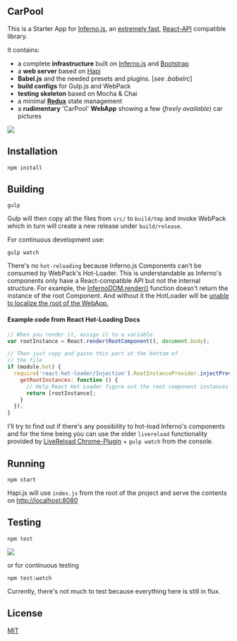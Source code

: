 ## CarPool

This is a Starter App for <a href="https://github.com/trueadm/inferno">Inferno.js</a>, an <a href="http://infernojs.org/benchmarks/dbmonster-spike/">extremely fast</a>, <a href="http://facebook.github.io/react/">React-API</a> compatible library.

It contains:

- a complete **infrastructure** built on <a href="https://github.com/trueadm/inferno">Inferno.js</a> and <a href="http://getbootstrap.com/">Bootstrap</a>
- a **web server** based on <a href="http://hapijs.com/">Hapi</a>
- **Babel.js** and the needed presets and plugins. [*see .babelrc*]
- **build configs** for Gulp.js and WebPack
- **testing skeleton** based on Mocha & Chai
- a minimal **<a href="http://redux.js.org/">Redux</a>** state management
- a **rudimentary** 'CarPool' **WebApp** showing a few (*freely available*) car pictures

<img src="https://i.imgsafe.org/085c84226a.png">

## Installation

```shell
npm install
```

## Building

```shell
gulp
```

Gulp will then copy all the files from `src/` to `build/tmp` and invoke WebPack which in turn will create a new release under `build/release`.

For continuous development use:

```shell
gulp watch
```

There's no `hot-reloading` because Inferno.js Components can't be consumed by WebPack's Hot-Loader. This is understandable as Inferno's components
only have a React-compatible API but not the internal structure. For example, the <a href="https://github.com/trueadm/inferno/blob/master/src/DOM/rendering.js#L32">InfernoDOM.render()</a> function doesn't return the instance of the root
Component. And without it the HotLoader will be <a href="https://christianalfoni.github.io/react-webpack-cookbook/Hot-loading-components.html">unable to localize the root of the WebApp.</a>

#### Example code from React Hot-Loading Docs

```javascript
// When you render it, assign it to a variable
var rootInstance = React.render(RootComponent(), document.body);

// Then just copy and paste this part at the bottom of
// the file
if (module.hot) {
  require('react-hot-loader/Injection').RootInstanceProvider.injectProvider({
    getRootInstances: function () {
      // Help React Hot Loader figure out the root component instances on the page:
      return [rootInstance];
    }
  });
}
```

I'll try to find out if there's any possibility to hot-load Inferno's components and for the time being you can use the older `livereload` functionality provided by <a href="https://chrome.google.com/webstore/detail/livereload/jnihajbhpnppcggbcgedagnkighmdlei">LiveReload Chrome-Plugin</a> + `gulp watch` from the console.

## Running

```shell
npm start
```

Hapi.js will use `index.js` from the root of the project and serve the contents on <a href="http://localhost:8080">http://localhost:8080</a>

## Testing

```shell
npm test
```

<img src="http://fs5.directupload.net/images/160916/hyed7e2h.png">


or for continuous testing

```shell
npm test:watch
```

Currently, there's not much to test because everything here is still in flux.

## License

<a href="https://github.com/brakmic/CarPool/blob/master/LICENSE">MIT</a>
